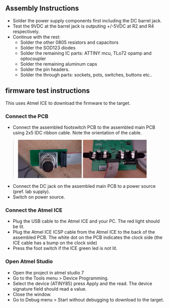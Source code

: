 
## Assembly Instructions

- Solder the power supply components first including the DC barrel jack. 
- Test the 9VDC at the barrel jack is outputing +/-5VDC at R2 and R4 respectively.
- Continue with the rest:
  - Solder the other 0805 resistors and capacitors
  - Solder the SOD123 diodes
  - Solder the remaining IC parts: ATTINY mcu, TLo72 opamp and optocoupler
  - Solder the remaining aluminum caps
  - Solder the pin headers.
  - Solder the through parts: sockets, pots, switches, buttons etc..

## firmware test instructions

This uses Atmel ICE to download the firmware to the target. 

### Connect the PCB

- Connect the assembled footswitch PCB to the assembled main PCB using 2x5 IDC ribbon cable. 
Note the orientation of the cable.


> <img src="docs/AtomizerIDC1.jpg" alt="footswitch pcb text" width="200" height="120">
> <img src="docs/AtomizerIDC2.jpg" alt="main pcb" width="200" height="120">


- Connect the DC jack on the assembled main PCB to a power source (pref. lab supply). 
- Switch on power source.

### Connect the Atmel ICE

- Plug the USB cable to the Atmel ICE and your PC. The red light should be lit.
- Plug the Atmel ICE ICSP cable from the Atmel ICE to the back of the assembled PCB. 
The white dot on the PCB indicates the clock side (the ICE cable has a bump on the clock side)
-  Press the foot switch if the ICE green led is not lit.

### Open Atmel Studio

- Open the project in atmel studio 7
- Go to the Tools menu > Device Programming. 
- Select the device (ATINY85) press Apply and the read. The device signature field should read a value.
- Close the window. 
- Go to Debug menu > Start without debugging to download to the target. 
